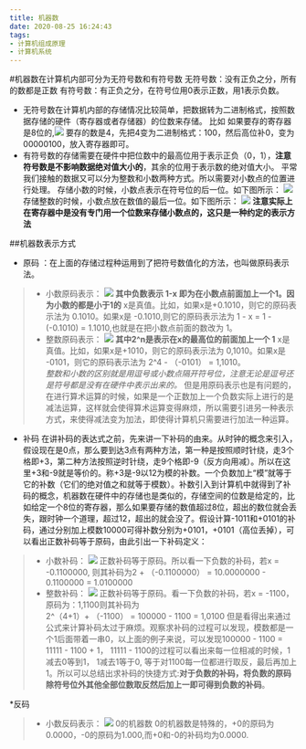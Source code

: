```yaml
---
title: 机器数
date: 2020-08-25 16:24:43
tags: 
- 计算机组成原理
- 计算机系统
---
```

#机器数在计算机内部可分为无符号数和有符号数
无符号数：没有正负之分，所有的数都是正数
有符号数：有正负之分，在符号位用0表示正数，用1表示负数。  

* 无符号数在计算机内部的存储情况比较简单，把数据转为二进制格式，按照数据存储的硬件（寄存器或者存储器）的位数来存储。
比如 如果要存的寄存器是8位的,![](1.png)
要存的数是4，先把4变为二进制格式：100，然后高位补0，变为00000100，放入寄存器即可。
* 有符号数的存储需要在硬件中把位数中的最高位用于表示正负（0，1），**注意符号数是不影响数据绝对值大小的**，其余的位用于表示数的绝对值大小。 平常我们接触的数据又可以分为整数和小数两种方式。所以需要对小数点的位置进行处理。
存储小数的时候，小数点表示在符号位的后一位。如下图所示：
![](2.png)
存储整数的时候，小数点放在数值的最后一位。如下图所示：
![](3.png)
**注意实际上在寄存器中是没有专门用一个位数来存储小数点的，这只是一种约定的表示方法**  
  

##机器数表示方式
* 原码 ：在上面的存储过程种运用到了把符号数值化的方法，也叫做原码表示法。  
>* 小数原码表示：
![](4.png)
**其中负数表示 1-x 即为在小数点前面加上一个1。因为小数的都是小于1的**
x是真值。比如，如果x是+0.1010，则它的原码表示法为 0.1010。如果x是 -0.1010,则它的原码表示法为
 >1 - x = 1 - (-0.1010) = 1.1010,也就是在把小数点前面的数改为 1。  
>* 整数原码表示：
![](5.png)
**其中2^n是表示在x的最高位的前面加上一个 1**
x是真值。比如，如果x是+1010，则它的原码表示法为 0,1010。如果x是 -0101，则它的原码表示法为 
2^4 - （-0101） = 1,1010。  
*整数和小数的区别就是用逗号或小数点隔开符号位，注意无论是逗号还是符号都是没有在硬件中表示出来的。*
但是用原码表示也是有问题的，在进行算术运算的时候，如果是一个正数加上一个负数实际上进行的是减法运算，这样就会使得算术运算变得麻烦，所以需要引进另一种表示方式，来使得减法变为加法，即使得计算机只需要进行加法一种运算。

* 补码
在讲补码的表达式之前，先来讲一下补码的由来。从时钟的概念来引入，假设现在是0点，那么要到达3点有两种方法，第一种是按照顺时针绕，走3个格即+3，第二种方法按照逆时针绕，走9个格即-9（反方向用减）。所以在这里+3和-9就是等价的。称+3是-9以12为模的补数。一个负数加上“模”就等于它的补数（它们的绝对值之和就等于模数）。补数引入到计算机中就得到了补码的概念，机器数在硬件中的存储也是类似的，存储空间的位数是给定的，比如给定一个8位的寄存器，那么如果要存储的数值超过8位，超出的数位就会丢失，跟时钟一个道理，超过12，超出的就会没了。假设计算-1011和+0101的补码，通过分别加上模数10000可得补数分别为+0101，+0101（高位丢掉），可以看出正数补码等于原码，由此引出一下补码定义：
> * 小数补码：
![](6.png)
正数补码等于原码。所以看一下负数的补码，若x = -0.1100000, 则其补码为2 + （-0.1100000） = 10.0000000 - 0.1100000 = 1.0100000
> * 整数补码：
![](7.png)
正数补码等于原码。看一下负数的补码，若x = -1100，原码为：1,1100则其补码为                        
2^（4+1）+ （-1100） = 100000 - 1100 = 1,0100
但是看得出来通过公式来计算补码太过于麻烦。观察求补码的过程可以发现，模数都是一个1后面带着一串0，以上面的例子来说，可以发现100000 - 1100 = 11111 - 1100 + 1， 11111 - 1100的过程可以看出来每一位相减的时候，1减去0等到1， 1减去1等于0, 等于对1100每一位都进行取反，最后再加上1。所以可以总结出求补码的快捷方式:**对于负数的补码，将负数的原码除符号位外其他全部位数取反然后加上一即可得到负数的补码**。  
  
*反码
>* 小数反码表示：
![](8.png)
0的机器数
0的机器数是特殊的，+0的原码为0.0000，-0的原码为1.000,而+0和-0的补码均为0.0000.